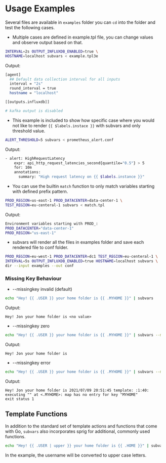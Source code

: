 # Usage Examples


Several files are available in `examples` folder you can `cd` into the folder and test the following cases.


* Multiple cases are defined in example.tpl file, you can change values and observe output based on that. 
```bash
INTERVAL=2s OUTPUT_INFLUXDB_ENABLED=true \
HOSTNAME=localhost subvars < example.tpl3e
```
Output: 
```bash
[agent]
  ## Default data collection interval for all inputs
  interval = "2s"
  round_interval = true
  hostname = "localhost"

[[outputs.influxdb]]

# kafka output is disabled

```

* This example is included to show how specific case where you would not like to
  render `{{ $labels.instace }}` with subvars and only threshold value.
```bash
ALERT_THRESHOLD=5 subvars < prometheus_alert.conf
```
Output:
```bash
- alert: HighRequestLatency
    expr: api_http_request_latencies_second{quantile="0.5"} > 5
    for: 10m
    annotations:
      summary: "High request latency on {{ $labels.instance }}"
```

* You can use the builtin `match` function to only match variables starting with defined prefix pattern.
```bash
PROD_REGION=us-east-1 PROD_DATACENTER=data-center-1 \
TEST_REGION=eu-centeral-1 subvars < match.tpl
```
Output:
```bash
Environment variables starting with PROD_:
PROD_DATACENTER="data-center-1"
PROD_REGION="us-east-1"
```

* subvars will render all the files in examples folder and save each rendered file to conf folder.
```bash
PROD_REGION=eu-west-1 PROD_DATACENTER=dc1 TEST_REGION=eu-centeral-1 \
INTERVAL=5s OUTPUT_INFLUXDB_ENABLED=true HOSTNAME=localhost subvars \
dir --input examples --out conf
```
### Missing Key Behaviour
* --missingkey invalid (default)
```bash
echo "Hey! {{ .USER }} your home folder is {{ .MYHOME }}" | subvars
```
Output:
```
Hey! Jon your home folder is <no value>
```

* --missingkey zero
```bash
echo "Hey! {{ .USER }} your home folder is {{ .MYHOME }}" | subvars --missingkey zero
```
Output:
```
Hey! Jon your home folder is
```

* --missingkey error
```bash
echo "Hey! {{ .USER }} your home folder is {{ .MYHOME }}" | subvars --missingkey error
```
Output:
```
Hey! Jon your home folder is 2021/07/09 20:51:45 template: :1:40: 
executing "" at <.MYHOME>: map has no entry for key "MYHOME"
exit status 1
```

## Template Functions

In addition to the standard set of template actions and functions
that come with Go, `subvars` also incorporates sprig for additional, commonly used functions.

```bash
echo "Hey! {{ .USER | upper }} your home folder is {{ .HOME }}" | subvars
```
In the example, the username will be converted to upper case letters.
